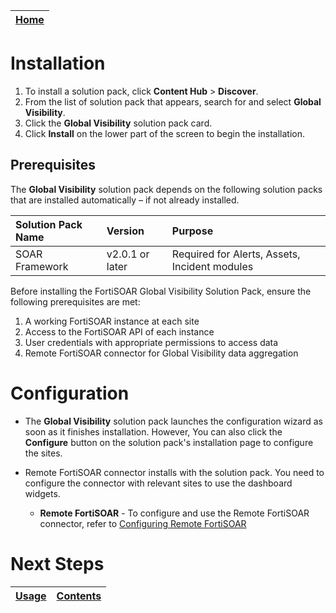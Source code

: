 [Home](../README.md) |
|--------------------------------------------|

# Installation

1. To install a solution pack, click **Content Hub** > **Discover**.
2. From the list of solution pack that appears, search for and select **Global Visibility**.
3. Click the **Global Visibility** solution pack card.
4. Click **Install** on the lower part of the screen to begin the installation.

## Prerequisites
The **Global Visibility** solution pack depends on the following solution packs that are installed automatically &ndash; if not already installed.

| Solution Pack Name | Version         | Purpose                                       |
|:-------------------|:----------------|:----------------------------------------------|
| SOAR Framework     | v2.0.1 or later | Required for Alerts, Assets, Incident modules |

Before installing the FortiSOAR Global Visibility Solution Pack, ensure the following prerequisites are met:

1. A working FortiSOAR instance at each site
2. Access to the FortiSOAR API of each instance
3. User credentials with appropriate permissions to access data
4. Remote FortiSOAR connector for Global Visibility data aggregation

# Configuration

- The **Global Visibility** solution pack launches the configuration wizard as soon as it finishes installation. However, You can also click the <strong>Configure</strong> button on the solution pack's installation page to configure the sites.


- Remote FortiSOAR connector installs with the solution pack. You need to configure the connector with relevant sites to use the dashboard widgets.

    - **Remote FortiSOAR** - To configure and use the Remote FortiSOAR connector, refer to [Configuring Remote FortiSOAR](https://docs.fortinet.com/fortisoar/connectors/remotefsr)

# Next Steps
| [Usage](./usage.md) | [Contents](./contents.md) |
|---------------------|---------------------------|